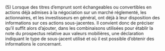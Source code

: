 (5) Lorsque des titres d’emprunt sont échangeables ou convertibles en actions déjà admises à la négociation sur un marché réglementé, les actionnaires, et les investisseurs en général, ont déjà à leur disposition des informations sur ces actions sous-jacentes. Il convient donc de préciser qu’il suffit alors d’ajouter, dans les combinaisons utilisées pour établir la note du prospectus relative aux valeurs mobilières, une déclaration indiquant le type de sous-jacent utilisé et où il est possible d’obtenir des informations le concernant.